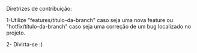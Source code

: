 Diretrizes de contribuição:

1-Utilize "features/título-da-branch" caso seja uma nova feature ou "hotfix/título-da-branch" caso seja uma correção de um bug localizado no projeto.

2- Divirta-se :)
